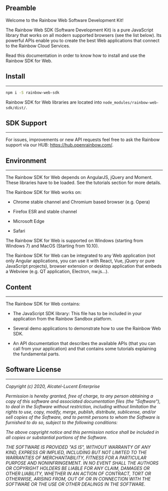 ## Preamble

Welcome to the Rainbow Web Software Development Kit!

The Rainbow Web SDK (Software Development Kit) is a pure JavaScript library that works on all modern supported browsers (see the list below). Its powerful APIs enable you to create the best Web applications that connect to the Rainbow Cloud Services.

Read this documentation in order to know how to install and use the Rainbow SDK for Web.


## Install
---

```bash
npm i -S rainbow-web-sdk
```

Rainbow SDK for Web libraries are located into `node_modules/rainbow-web-sdk/dist/`.


## SDK Support
---

For issues, improvements or new API requests feel free to ask the Rainbow support via our HUB: https://hub.openrainbow.com/.


## Environment
---

The Rainbow SDK for Web depends on AngularJS, jQuery and Moment. These libraries have to be loaded. See the tutorials section for more details.

The Rainbow SDK for Web works on:

- Chrome stable channel and Chromium based browser (e.g. Opera)

- Firefox ESR and stable channel

- Microsoft Edge

- Safari

The Rainbow SDK for Web is supported on Windows (starting from Windows 7) and MacOS (Starting from 10.10).

The Rainbow SDK for Web can be integrated to any Web application (not only Angular applications, you can use it with React, Vue, jQuery or pure JavaScript projects), browser extension or desktop application that embeds a Webview (e.g. QT application, Electron, nw.js...).


## Content
---

The Rainbow SDK for Web contains:

- The JavaScript SDK library: This file has to be included in your application from the Rainbow Sandbox platform.

- Several demo applications to demonstrate how to use the Rainbow Web SDK.

- An API documentation that describes the available APIs (that you can call from your application) and that contains some tutorials explaining the fundamental parts.


## Software License
---

*Copyright (c) 2020, Alcatel-Lucent Enterprise*

*Permission is hereby granted, free of charge, to any person*
*obtaining a copy of this software and associated documentation*
*files (the "Software"), to deal in the Software without*
*restriction, including without limitation the rights to use,*
*copy, modify, merge, publish, distribute, sublicense, and/or sell*
*copies of the Software, and to permit persons to whom the*
*Software is furnished to do so, subject to the following*
*conditions:*

*The above copyright notice and this permission notice shall be*
*included in all copies or substantial portions of the Software.*

*THE SOFTWARE IS PROVIDED "AS IS", WITHOUT WARRANTY OF ANY KIND,*
*EXPRESS OR IMPLIED, INCLUDING BUT NOT LIMITED TO THE WARRANTIES*
*OF MERCHANTABILITY, FITNESS FOR A PARTICULAR PURPOSE AND*
*NONINFRINGEMENT. IN NO EVENT SHALL THE AUTHORS OR COPYRIGHT*
*HOLDERS BE LIABLE FOR ANY CLAIM, DAMAGES OR OTHER LIABILITY,*
*WHETHER IN AN ACTION OF CONTRACT, TORT OR OTHERWISE, ARISING*
*FROM, OUT OF OR IN CONNECTION WITH THE SOFTWARE OR THE USE OR*
*OTHER DEALINGS IN THE SOFTWARE.*
